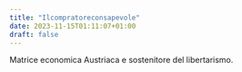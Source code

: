 ```yaml
---
title: "Ilcompratoreconsapevole"
date: 2023-11-15T01:11:07+01:00
draft: false
---
```


Matrice economica Austriaca e sostenitore del libertarismo.